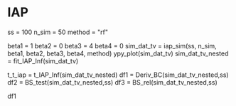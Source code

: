 # IAP
ss = 100
n_sim = 50
method = "rf"

beta1 = 1
beta2 = 0
beta3 = 4
beta4 = 0
sim_dat_tv = iap_sim(ss, n_sim, beta1, beta2, beta3, beta4, method)
ypy_plot(sim_dat_tv)
sim_dat_tv_nested = fit_IAP_Inf(sim_dat_tv)

t_t_iap = t_IAP_Inf(sim_dat_tv_nested)
df1 = Deriv_BC(sim_dat_tv_nested,ss)
df2 = BS_test(sim_dat_tv_nested,ss)
df3 = BS_rel(sim_dat_tv_nested,ss)

df1
